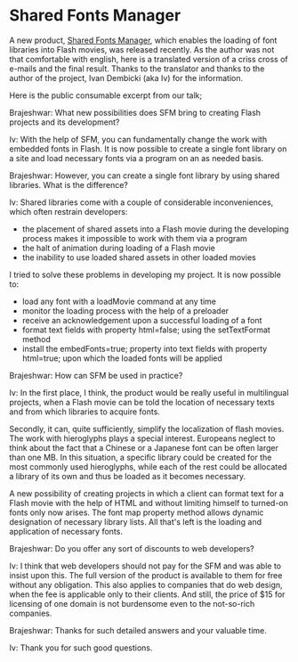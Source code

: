# Shared Fonts Manager

A new product, [Shared Fonts Manager](http://www.sharedfonts.com/), which enables the loading of font libraries into Flash movies, was released recently. As the author was not that comfortable with english, here is a translated version of a criss cross of e-mails and the final result. Thanks to the translator and thanks to the author of the project, Ivan Dembicki (aka Iv) for the information.

Here is the public consumable excerpt from our talk;

Brajeshwar: What new possibilities does SFM bring to creating Flash projects and its development?

Iv: With the help of SFM, you can fundamentally change the work with embedded fonts in Flash. It is now possible to create a single font library on a site and load necessary fonts via a program on an as needed basis.

Brajeshwar: However, you can create a single font library by using shared libraries. What is the difference?

Iv: Shared libraries come with a couple of considerable inconveniences, which often restrain developers:

- the placement of shared assets into a Flash movie during the developing process makes it impossible to work with them via a program
- the halt of animation during loading of a Flash movie
- the inability to use loaded shared assets in other loaded movies

I tried to solve these problems in developing my project. It is now possible to:

- load any font with a loadMovie command at any time
- monitor the loading process with the help of a preloader
- receive an acknowledgement upon a successful loading of a font
- format text fields with property html=false; using the setTextFormat method
- install the embedFonts=true; property into text fields with property html=true; upon which the loaded fonts will be applied

Brajeshwar: How can SFM be used in practice?

Iv: In the first place, I think, the product would be really useful in multilingual projects, when a Flash movie can be told the location of necessary texts and from which libraries to acquire fonts.

Secondly, it can, quite sufficiently, simplify the localization of flash movies. The work with hieroglyphs plays a special interest. Europeans neglect to think about the fact that a Chinese or a Japanese font can be often larger than one MB. In this situation, a specific library could be created for the most commonly used hieroglyphs, while each of the rest could be allocated a library of its own and thus be loaded as it becomes necessary.

A new possibility of creating projects in which a client can format text for a Flash movie with the help of HTML and without limiting himself to turned-on fonts only now arises.
The font map property method allows dynamic designation of necessary library lists. All that's left is the loading and application of necessary fonts.

Brajeshwar: Do you offer any sort of discounts to web developers?

Iv: I think that web developers should not pay for the SFM and was able to insist upon this. The full version of the product is available to them for free without any obligation. This also applies to companies that do web design, when the fee is applicable only to their clients. And still, the price of $15 for licensing of one domain is not burdensome even to the not-so-rich companies.

Brajeshwar: Thanks for such detailed answers and your valuable time.

Iv: Thank you for such good questions.
